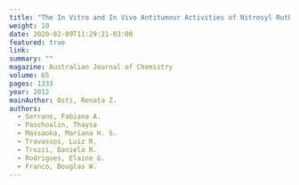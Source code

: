 ```yaml
---
title: "The In Vitro and In Vivo Antitumour Activities of Nitrosyl Ruthenium Amine Complexes."
weight: 10
date: 2020-02-09T11:29:21-03:00
featured: true
link:
summary: ""
magazine: Australian Journal of Chemistry
volume: 65
pages: 1333
year: 2012
mainAuthor: Osti, Renata Z.
authors: 
  - Serrano, Fabiana A.
  - Paschoalin, Thaysa
  - Massaoka, Mariana H. S.
  - Travassos, Luiz R.
  - Truzzi, Daniela R.
  - Rodrigues, Elaine G.
  - Franco, Douglas W. 
---
```


